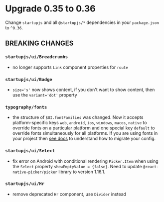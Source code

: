 # Upgrade 0.35 to 0.36

Change `startupjs` and all `@startupjs/*` dependencies in your `package.json` to `^0.36`.

## BREAKING CHANGES

### `startupjs/ui/Breadcrumbs`
- no longer supports `Link` component properties for `route`

### `startupjs/ui/Badge`
- `size='s'` now shows content, if you don't want to show content, then use the `variant='dot'` property

### `typography/fonts`

- the structure of `$UI.fontFamilies` was changed. Now it accepts platform-specific keys `web`, `android`, `ios`, `windows`, `macos`, `native` to override fonts on a particular platform and one special key `default` to override fonts simultaneously for all platforms. If you are using fonts in your project then [see docs](/docs/foundation/Typography/Fonts#font-family) to understand how to migrate your config.

### `startupjs/ui/Select`
- fix error on Android with conditional rendering `Picker.Item` when using the `Select` property `showEmptyValue = {false}`. Need to update `@react-native-picker/picker` library to version 1.16.1.

### `startupjs/ui/Hr`
- remove deprecated `Hr` component, use `Divider` instead
